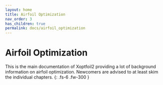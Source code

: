 ```yaml
---
layout: home
title: Airfoil Optimization 
nav_order: 3
has_children: true
permalink: docs/airfoil_optimization
---
```


# Airfoil Optimization  

This is the main documentation of Xoptfoil2 providing a lot of background information on airfoil optimization. Newcomers are advised to at least skim the individual chapters.
{: .fs-6 .fw-300 }
